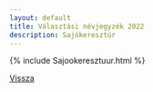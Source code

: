 ```yaml
---
layout: default
title: Választási névjegyzék 2022
description: Sajókeresztúr
---
```


{% include Sajookeresztuur.html %}

[Vissza](./)